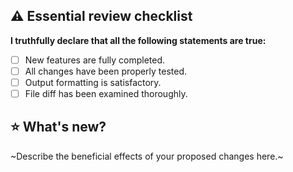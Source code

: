 ## ⚠️ Essential review checklist
**I truthfully declare that all the following statements are true:**
- [ ] New features are fully completed.
- [ ] All changes have been properly tested.
- [ ] Output formatting is satisfactory.
- [ ] File diff has been examined thoroughly.

## ⭐️ What's new?
~Describe the beneficial effects of your proposed changes here.~
